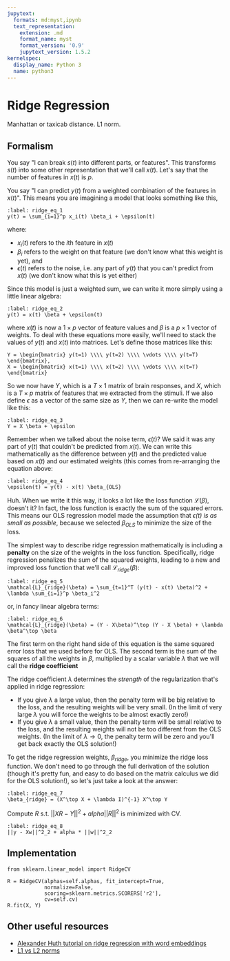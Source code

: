 ```yaml
---
jupytext:
  formats: md:myst,ipynb
  text_representation:
    extension: .md
    format_name: myst
    format_version: '0.9'
    jupytext_version: 1.5.2
kernelspec:
  display_name: Python 3
  name: python3
---
```


# Ridge Regression

Manhattan or taxicab distance.
L1 norm.

## Formalism

You say "I can break $s(t)$ into different parts, or features\". This transforms $s(t)$ into some other representation that we'll call $x(t)$. Let's say that the number of features in $x(t)$ is $p$.

You say "I can predict $y(t)$ from a weighted combination of the features in $x(t)$". This means you are imagining a model that looks something like this,

```{math}
:label: ridge_eq_1
y(t) = \sum_{i=1}^p x_i(t) \beta_i + \epsilon(t)
```

where:

* $x_i(t)$ refers to the $i$th feature in $x(t)$
* $\beta_i$ refers to the weight on that feature (we don't know what this weight is yet), and
* $\epsilon(t)$ refers to the noise, i.e. any part of $y(t)$ that you can't predict from $x(t)$ (we don't know what this is yet either)

Since this model is just a weighted sum, we can write it more simply using a little linear algebra:

```{math}
:label: ridge_eq_2
y(t) = x(t) \beta + \epsilon(t)
```

where $x(t)$ is now a $1 \times p$ vector of feature values and $\beta$ is a $p \times 1$ vector of weights.
To deal with these equations more easily, we'll need to stack the values of $y(t)$ and $x(t)$ into matrices. Let's define those matrices like this:

```{math}
Y = \begin{bmatrix} y(t=1) \\\\ y(t=2) \\\\ \vdots \\\\ y(t=T) \end{bmatrix},
X = \begin{bmatrix} x(t=1) \\\\ x(t=2) \\\\ \vdots \\\\ x(t=T) \end{bmatrix}
```

So we now have $Y$, which is a $T \times 1$ matrix of brain responses, and $X$, which is a $T \times p$ matrix of features that we extracted from the stimuli. If we also define $\epsilon$ as a vector of the same size as $Y$, then we can re-write the model like this:

```{math}
:label: ridge_eq_3
Y = X \beta + \epsilon
```

Remember when we talked about the noise term, $\epsilon(t)$? We said it was any part of $y(t)$ that couldn't be predicted from $x(t)$. We can write this mathematically as the difference between $y(t)$ and the predicted value based on $x(t)$ and our estimated weights (this comes from re-arranging the equation above:

```{math}
:label: ridge_eq_4
\epsilon(t) = y(t) - x(t) \beta_{OLS}
```

Huh. When we write it this way, it looks a lot like the loss function $\mathcal{L}(\beta)$, doesn't it? In fact, the loss function is exactly the sum of the squared errors. This means our OLS regression model made the assumption that _$\epsilon(t)$ is as small as possible_, because we selected $\beta_{OLS}$ to minimize the size of the loss.

The simplest way to describe ridge regression mathematically is including a **penalty** on the size of the weights in the loss function. Specifically, ridge regression penalizes the sum of the squared weights, leading to a new and improved loss function that we'll call $\mathcal{L}_{ridge}(\beta)$:

```{math}
:label: ridge_eq_5
\mathcal{L}_{ridge}(\beta) = \sum_{t=1}^T (y(t) - x(t) \beta)^2 + \lambda \sum_{i=1}^p \beta_i^2
```

or, in fancy linear algebra terms:

```{math}
:label: ridge_eq_6
\mathcal{L}_{ridge}(\beta) = (Y - X\beta)^\top (Y - X \beta) + \lambda \beta^\top \beta
```

The first term on the right hand side of this equation is the same squared error loss that we used before for OLS. The second term is the sum of the squares of all the weights in $\beta$, multiplied by a scalar variable $\lambda$ that we will call the **ridge coefficient**

The ridge coefficient $\lambda$ determines the _strength_ of the regularization that's applied in ridge regression:

* If you give $\lambda$ a large value, then the penalty term will be big relative to the loss, and the resulting weights will be very small. (In the limit of very large $\lambda$ you will force the weights to be almost exactly zero!)
* If you give $\lambda$ a small value, then the penalty term will be small relative to the loss, and the resulting weights will not be too different from the OLS weights. (In the limit of $\lambda \rightarrow 0$, the penalty term will be zero and you'll get back exactly the OLS solution!)

To get the ridge regression weights, $\beta_{ridge}$, you minimize the ridge loss function. We don't need to go through the full derivation of the solution (though it's pretty fun, and easy to do based on the matrix calculus we did for the OLS solution!), so let's just take a look at the answer:

```{math}
:label: ridge_eq_7
\beta_{ridge} = (X^\top X + \lambda I)^{-1} X^\top Y
```

Compute $R$ s.t. $|| XR - Y ||^2 + alpha ||R||^2$ is minimized with CV.

```{math}
:label: ridge_eq_8
||y - Xw||^2_2 + alpha * ||w||^2_2
```

## Implementation

```{code} python3
from sklearn.linear_model import RidgeCV

R = RidgeCV(alphas=self.alphas, fit_intercept=True,
            normalize=False,
            scoring=sklearn.metrics.SCORERS['r2'],
            cv=self.cv)
R.fit(X, Y)
```

## Other useful resources

* [Alexander Huth tutorial on ridge regression with word embeddings](https://github.com/neurohackademy/nh2020-curriculum/tree/master/we-word-embeddings-huth)
* [L1 vs L2 norms](https://www.kaggle.com/residentmario/l1-norms-versus-l2-norms)
